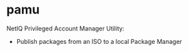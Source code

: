 # pamu
NetIQ Privileged Account Manager Utility: 
- Publish packages from an ISO to a local Package Manager
